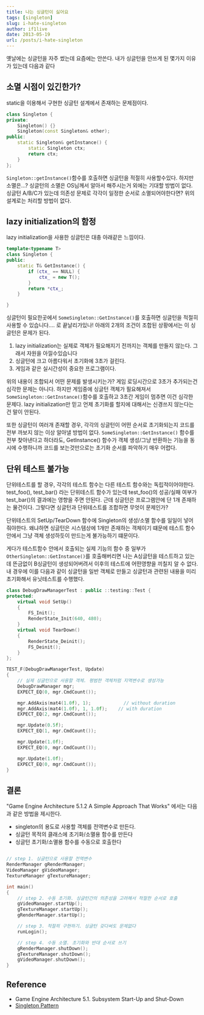 ```yaml
---
title: 나는 싱글턴이 싫어요
tags: [singleton]
slug: i-hate-singleton
author: if1live
date: 2013-05-19
url: /posts/i-hate-singleton
---
```



옛날에는 싱글턴을 자주 썼는데 요즘에는 안쓴다. 내가 싱글턴을 안쓰게 된 몇가지 이유가 있는데 다음과 같다

## 소멸 시점이 있긴한가?
static을 이용해서 구현한 싱글턴 설계에서 존재하는 문제점이다. 
```cpp
class Singleton {
private:
    Singleton() {}
    Singleton(const Singleton& other);
public:
    static Singleton& getInstance() { 
        static Singleton ctx;
        return ctx; 
    }
};
```

```Singleton::getInstance()```함수를 호출하면 싱글턴을 적절히 사용할수있다. 하지만 소멸은...? 싱글턴의 소멸은 OS님께서 알아서 해주시는거 외에는 기대할 방법이 없다. 싱글턴 A/B/C가 있는데 의존성 문제로 각각이 일정한 순서로 소멸되어야한다면? 위의 설계로는 처리할 방법이 없다. 

## lazy initialization의 함정

lazy initialization을 사용한 싱글턴은 대충 아래같은 느낌이다.

```cpp
template<typename T>
class Singleton {
public:
    static T& GetInstance() {
        if (ctx_ == NULL) { 
            ctx_ = new T();
        }
        return *ctx_;
    }

}
```
싱글턴이 필요한곳에서 ```SomeSingleton::GetInstance()```를 호출하면 싱글턴을 적절히 사용할 수 있습니다.... 로 끝날리가있나! 아래의 2개의 조건이 조합된 상황에서는 이 싱글턴은 문제가 된다.

1. lazy initialization는 실제로 객체가 필요해지기 전까지는 객체를 만들지 않는다. 그래서 자원을 아낄수있습니다
2. 싱글턴에 크고 아름다워서 초기화에 3초가 걸린다.
3. 게임과 같은 실시간성이 중요한 프로그램이다.

<!--adsense-->

위의 내용이 조합되서 어떤 문제를 발생시키는가? 게임 로딩시간으로 3초가 추가되는건 심각한 문제는 아니다. 하지만 게임중에 싱글턴 객체가 필요해져서 ```SomeSingleton::GetInstance()```함수를 호출하고 3초간 게임이 멈추면 이건 심각한 문제다. lazy initialization만 믿고 언제 초기화를 할지에 대해서는 신경쓰지 않는다는건 말이 안된다. 

또한 싱글턴이 여러개 존재할 경우, 각각의 싱글턴이 어떤 순서로 초기화되는지 코드를 전부 까보지 않는 이상 알아낼 방법이 없다. ```SomeSingleton::GetInstance()``` 함수를 전부 찾아낸다고 하더라도, GetInstance() 함수가 객체 생성/그냥 반환하는 기능을 동시에 수행하니까 코드를 보는것만으로는 초기화 순서를 파악하기 매우 어렵다.

## 단위 테스트 불가능
단위테스트를 할 경우, 각각의 테스트 함수는 다른 테스트 함수와는 독립적이어야한다. test_foo(), test_bar() 라는 단위테스트 함수가 있는데 test_foo()의 성공/실패 여부가 test_bar()의 결과에는 영향을 주면 안된다. 근데 싱글턴은 프로그램안에 단 1개 존재하는 물건이다. 그렇다면 싱글턴과 단위테스트를 조합하면 무엇이 문제인가?

단위테스트의 SetUp/TearDown 함수에 Singleton의 생성/소멸 함수를 일일이 넣어줘야한다. 왜냐하면 싱글턴은 시스템상에 1개만 존재하는 객체이기 떄문에 테스트 함수 안에서 그냥 객체 생성하듯이 만드는게 불가능하기 떄문이다. 

게다가 테스트함수 안에서 호출되는 실제 기능의 함수 중 일부가 ```OtherSingleton::GetInstance()```를 호출해버리면 나는 A싱글턴을 테스트하고 있는데 뜬금없이 B싱글턴이 생성되어버려서 이후의 테스트에 어떤영향을 끼칠지 알 수 없다. 내 경우에 이를 다음과 같이 싱글턴을 일반 객체로 만들고 싱글턴과 관련된 내용을 미리 초기화해서 유닛테스트를 수행했다.

```cpp
class DebugDrawManagerTest : public ::testing::Test {
protected:
    virtual void SetUp()
    {
        FS_Init();
        RenderState_Init(640, 480);
    }
    virtual void TearDown()
    {
        RenderState_Deinit();
        FS_Deinit();
    }
};

TEST_F(DebugDrawManagerTest, Update) 
{
    // 실제 싱글턴으로 사용할 객체. 평범한 객체처럼 지역변수로 생성가능
    DebugDrawManager mgr;
    EXPECT_EQ(0, mgr.CmdCount());

    mgr.AddAxis(mat4(1.0f), 1);            // without duration
    mgr.AddAxis(mat4(1.0f), 1, 1.0f);    // with duration
    EXPECT_EQ(2, mgr.CmdCount());

    mgr.Update(0.5f);
    EXPECT_EQ(1, mgr.CmdCount());

    mgr.Update(1.0f);
    EXPECT_EQ(0, mgr.CmdCount());

    mgr.Update(1.0f);
    EXPECT_EQ(0, mgr.CmdCount());
}
```

## 결론
"Game Engine Architecture 5.1.2 A Simple Approach That Works" 에서는 다음과 같은 방법을 제시한다. 

* singleton의 용도로 사용할 객체를 전역변수로 만든다. 
* 싱글턴 목적의 클래스에 초기화/소멸용 함수를 만든다
* 싱글턴 초기화/소멸용 함수를 수동으로 호출한다

```cpp

// step 1. 싱글턴으로 사용할 전역변수
RenderManager gRenderManager;
VideoManager gVideoManager;
TextureManager gTextureManager;

int main()
{
    // step 2. 수동 초기화. 싱글턴간의 의존성을 고려해서 적절한 순서로 호출
    gVideoManager.startUp();
    gTextureManager.startUp();
    gRenderManager.startUp();

    // step 3. 적절히 구현하기. 싱글턴 갖다써도 문제없다
    runLogin();

    // step 4. 수동 소멸. 초기화와 반대 순서로 쓰기
    gRenderManager.shutDown();
    gTextureManager.shutDown();
    gVideoManager.shutDown();
}
```


## Reference
* Game Engine Architecture 5.1. Subsystem Start-Up and Shut-Down
* [Singleton Pattern](http://en.wikipedia.org/wiki/Singleton_pattern)
